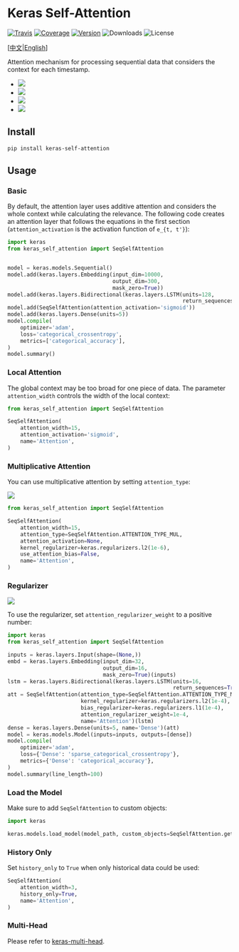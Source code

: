 # Keras Self-Attention

[![Travis](https://travis-ci.com/CyberZHG/keras-self-attention.svg)](https://travis-ci.com/CyberZHG/keras-self-attention)
[![Coverage](https://coveralls.io/repos/github/CyberZHG/keras-self-attention/badge.svg?branch=master)](https://coveralls.io/github/CyberZHG/keras-self-attention)
[![Version](https://img.shields.io/pypi/v/keras-self-attention.svg)](https://pypi.org/project/keras-self-attention/)
![Downloads](https://img.shields.io/pypi/dm/keras-self-attention.svg)
![License](https://img.shields.io/pypi/l/keras-self-attention.svg)

\[[中文](https://github.com/CyberZHG/keras-self-attention/blob/master/README.zh-CN.md)|[English](https://github.com/CyberZHG/keras-self-attention/blob/master/README.md)\]

Attention mechanism for processing sequential data that considers the context for each timestamp.

* ![](https://user-images.githubusercontent.com/853842/44248592-1fbd0500-a21e-11e8-9fe0-52a1e4a48329.gif)
* ![](https://user-images.githubusercontent.com/853842/44248591-1e8bd800-a21e-11e8-9ca8-9198c2725108.gif)
* ![](https://user-images.githubusercontent.com/853842/44248590-1df34180-a21e-11e8-8ff1-268217f466ba.gif)
* ![](https://user-images.githubusercontent.com/853842/44249018-8ba06d00-a220-11e8-80e3-802677b658ed.gif)

## Install

```bash
pip install keras-self-attention
```

## Usage

### Basic

By default, the attention layer uses additive attention and considers the whole context while calculating the relevance. The following code creates an attention layer that follows the equations in the first section (`attention_activation` is the activation function of `e_{t, t'}`):

```python
import keras
from keras_self_attention import SeqSelfAttention


model = keras.models.Sequential()
model.add(keras.layers.Embedding(input_dim=10000,
                                 output_dim=300,
                                 mask_zero=True))
model.add(keras.layers.Bidirectional(keras.layers.LSTM(units=128,
                                                       return_sequences=True)))
model.add(SeqSelfAttention(attention_activation='sigmoid'))
model.add(keras.layers.Dense(units=5))
model.compile(
    optimizer='adam',
    loss='categorical_crossentropy',
    metrics=['categorical_accuracy'],
)
model.summary()
```

### Local Attention

The global context may be too broad for one piece of data. The parameter `attention_width` controls the width of the local context:

```python
from keras_self_attention import SeqSelfAttention

SeqSelfAttention(
    attention_width=15,
    attention_activation='sigmoid',
    name='Attention',
)
```

### Multiplicative Attention

You can use multiplicative attention by setting `attention_type`:

![](https://user-images.githubusercontent.com/853842/44253887-a03a3080-a233-11e8-9d49-3fd7e622a0f7.gif)

```python
from keras_self_attention import SeqSelfAttention

SeqSelfAttention(
    attention_width=15,
    attention_type=SeqSelfAttention.ATTENTION_TYPE_MUL,
    attention_activation=None,
    kernel_regularizer=keras.regularizers.l2(1e-6),
    use_attention_bias=False,
    name='Attention',
)
```

### Regularizer

![](https://user-images.githubusercontent.com/853842/44250188-f99b6300-a225-11e8-8fab-8dcf0d99616e.gif)

To use the regularizer, set `attention_regularizer_weight` to a positive number:

```python
import keras
from keras_self_attention import SeqSelfAttention

inputs = keras.layers.Input(shape=(None,))
embd = keras.layers.Embedding(input_dim=32,
                              output_dim=16,
                              mask_zero=True)(inputs)
lstm = keras.layers.Bidirectional(keras.layers.LSTM(units=16,
                                                    return_sequences=True))(embd)
att = SeqSelfAttention(attention_type=SeqSelfAttention.ATTENTION_TYPE_MUL,
                       kernel_regularizer=keras.regularizers.l2(1e-4),
                       bias_regularizer=keras.regularizers.l1(1e-4),
                       attention_regularizer_weight=1e-4,
                       name='Attention')(lstm)
dense = keras.layers.Dense(units=5, name='Dense')(att)
model = keras.models.Model(inputs=inputs, outputs=[dense])
model.compile(
    optimizer='adam',
    loss={'Dense': 'sparse_categorical_crossentropy'},
    metrics={'Dense': 'categorical_accuracy'},
)
model.summary(line_length=100)
```

### Load the Model

Make sure to add `SeqSelfAttention` to custom objects:

```python
import keras

keras.models.load_model(model_path, custom_objects=SeqSelfAttention.get_custom_objects())
```

### History Only

Set `history_only` to `True` when only historical data could be used:

```python
SeqSelfAttention(
    attention_width=3,
    history_only=True,
    name='Attention',
)
```

### Multi-Head

Please refer to [keras-multi-head](https://github.com/CyberZHG/keras-multi-head).
